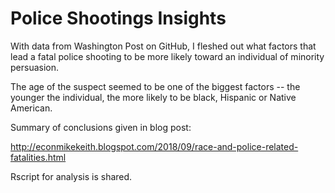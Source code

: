 # Police Shootings Insights

With data from Washington Post on GitHub, I fleshed out what factors that lead a fatal police shooting to be more likely toward an individual of minority persuasion.

The age of the suspect seemed to be one of the biggest factors -- the younger the individual, the more likely to be black, Hispanic or Native American.

Summary of conclusions given in blog post:

http://econmikekeith.blogspot.com/2018/09/race-and-police-related-fatalities.html 

Rscript for analysis is shared.
